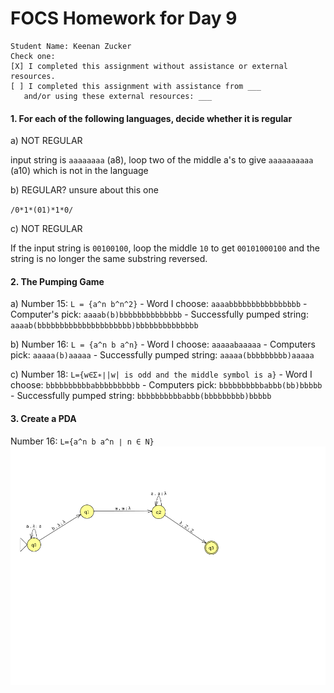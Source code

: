 # FOCS Homework for Day 9

```
Student Name: Keenan Zucker
Check one:
[X] I completed this assignment without assistance or external resources.
[ ] I completed this assignment with assistance from ___
   and/or using these external resources: ___
```

#### 1. For each of the following languages, decide whether it is regular

a)  NOT REGULAR

input string is `aaaaaaaa` (a8), loop two of the middle a's to give `aaaaaaaaaa` (a10) which is not in the language

b)	REGULAR? unsure about this one

`/0*1*(01)*1*0/`

c) NOT REGULAR

If the input string is `00100100`, loop the middle `10` to get `00101000100` and the string is no longer the same substring reversed.

#### 2. The Pumping Game

a) Number 15: `L = {a^n b^n^2}`
	- Word I choose: `aaaabbbbbbbbbbbbbbbb`
	- Computer's pick: `aaaab(b)bbbbbbbbbbbbbb`
	- Successfully pumped string: `aaaab(bbbbbbbbbbbbbbbbbbbbb)bbbbbbbbbbbbbb`


b) Number 16: `L = {a^n b a^n}`
	- Word I choose: `aaaaabaaaaa`
	- Computers pick: `aaaaa(b)aaaaa`
	- Successfully pumped string: `aaaaa(bbbbbbbbb)aaaaa`

c) Number 18: `L={w∈Σ∗∣|w| is odd and the middle symbol is a}`
	- Word I choose: `bbbbbbbbbbabbbbbbbbbb`
	- Computers pick: `bbbbbbbbbbabbb(bb)bbbbb`
	- Successfully pumped string: `bbbbbbbbbbabbb(bbbbbbbbb)bbbbb`

#### 3. Create a PDA

Number 16: `L={a^n b a^n ∣ n ∈ N}`
![alt text](pda.png)


